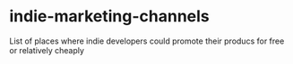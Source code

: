 # indie-marketing-channels
List of places where indie developers could promote their producs for free or relatively cheaply
